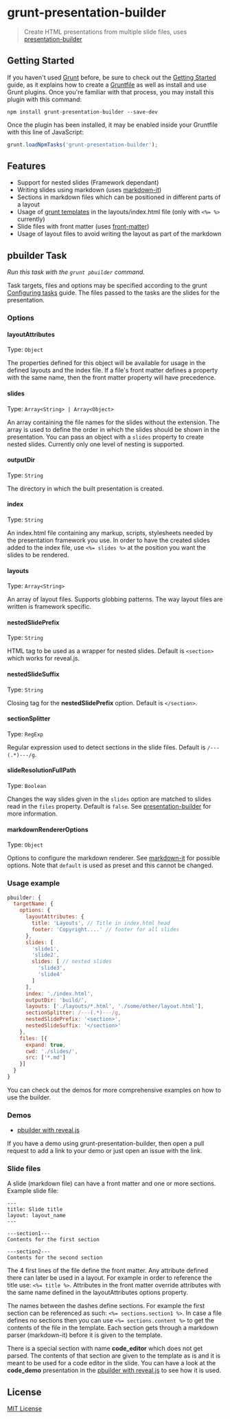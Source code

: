 # grunt-presentation-builder

> Create HTML presentations from multiple slide files, uses [presentation-builder](https://github.com/nponiros/presentation_builder)

## Getting Started

If you haven't used [Grunt](http://gruntjs.com/) before, be sure to check out the [Getting Started](http://gruntjs.com/getting-started) guide, as it explains how to create a [Gruntfile](http://gruntjs.com/sample-gruntfile) as well as install and use Grunt plugins. Once you're familiar with that process, you may install this plugin with this command:

```shell
npm install grunt-presentation-builder --save-dev
```

Once the plugin has been installed, it may be enabled inside your Gruntfile with this line of JavaScript:

```js
grunt.loadNpmTasks('grunt-presentation-builder');
```

## Features

* Support for nested slides (Framework dependant)
* Writing slides using markdown (uses [markdown-it](https://www.npmjs.com/package/markdown-it))
* Sections in markdown files which can be positioned in different parts of a layout
* Usage of [grunt templates](http://gruntjs.com/api/grunt.template) in the layouts/index.html file (only with `<%= %>` currently)
* Slide files with front matter (uses [front-matter](https://www.npmjs.com/package/front-matter))
* Usage of layout files to avoid writing the layout as part of the markdown

## pbuilder Task

_Run this task with the `grunt pbuilder` command._

Task targets, files and options may be specified according to the grunt [Configuring tasks](http://gruntjs.com/configuring-tasks) guide. The files passed to the tasks are the slides for the presentation.

### Options

#### layoutAttributes

Type: `Object`

The properties defined for this object will be available for usage in the defined layouts and the index file.
If a file's front matter defines a property with the same name, then the front matter property will have precedence.

#### slides

Type: `Array<String> | Array<Object>`

An array containing the file names for the slides without the extension. The array is used to define the order in which the slides should be shown in the presentation. You can pass an object with a `slides` property to create nested slides. Currently only one level of nesting is supported.

#### outputDir

Type: `String`

The directory in which the built presentation is created.

#### index

Type: `String`

An index.html file containing any markup, scripts, stylesheets needed by the presentation framework you use. In order to have the created slides added to the index file, use `<%= slides %>` at the position you want the slides to be rendered.

#### layouts

Type: `Array<String>`

An array of layout files. Supports globbing patterns. The way layout files are written is framework specific.

#### nestedSlidePrefix

Type: `String`

HTML tag to be used as a wrapper for nested slides. Default is `<section>` which works for reveal.js.

#### nestedSlideSuffix

Type: `String`

Closing tag for the __nestedSlidePrefix__ option. Default is `</section>`.

#### sectionSplitter

Type: `RegExp`

Regular expression used to detect sections in the slide files. Default is `/---(.*)---/g`.

#### slideResolutionFullPath

Type: `Boolean`

Changes the way slides given in the `slides` option are matched to slides read in the `files` property. Default is `false`. See [presentation-builder](https://github.com/nponiros/presentation-builder/#slide-resolution) for more information.

#### markdownRendererOptions

Type: `Object`

Options to configure the markdown renderer. See [markdown-it](https://github.com/markdown-it/markdown-it#init-with-presets-and-options) for possible options. Note that `default` is used as preset and this cannot be changed.

### Usage example

```js
pbuilder: {
  targetName: {
    options: {
      layoutAttributes: {
        title: 'Layouts', // Title in index.html head
        footer: 'Copyright....' // footer for all slides
      },
      slides: [
        'slide1',
        'slide2',
        slides: [ // nested slides
          'slide3',
          'slide4'
        ]
      ],
      index: './index.html',
      outputDir: 'build/',
      layouts: ['./layouts/*.html', './some/other/layout.html'],
      sectionSplitter: /---(.*)---/g,
      nestedSlidePrefix: '<section>',
      nestedSlideSuffix: '</section>'
    },
    files: [{
      expand: true,
      cwd: './slides/',
      src: ['*.md']
    }]
  }
}
```

You can check out the demos for more comprehensive examples on how to use the builder.

### Demos

* [pbuilder with reveal.js](https://github.com/nponiros/grunt_presentation_builder_revealjs_demo)

If you have a demo using grunt-presentation-builder, then open a pull request to add a link to your demo or just open an issue with the link.

### Slide files

A slide (markdown file) can have a front matter and one or more sections. Example slide file:

    ---
    title: Slide title
    layout: layout_name
    ---

    ---section1---
    Contents for the first section

    ---section2---
    Contents for the second section

The 4 first lines of the file define the front matter. Any attribute defined there can later be used in a layout. For example in order to reference the title use: `<%= title %>`.
Attributes in the front matter override attributes with the same name defined in the layoutAttributes options property.

The names between the dashes define sections. For example the first section can be referenced as such: `<%= sections.section1 %>`.
In case a file defines no sections then you can use `<%= sections.content %>` to get the contents of the file in the template.
Each section gets through a markdown parser (markdown-it) before it is given to the template.

There is a special section with name **code_editor** which does not get parsed. The contents of that section are given to the template as is and it is meant to be used for a code editor in the slide. You can have a look at the **code_demo** presentation in the [pbuilder with reveal.js](https://github.com/nponiros/grunt_presentation_builder_revealjs_demo) to see how it is used.

## License

[MIT License](./LICENSE)
